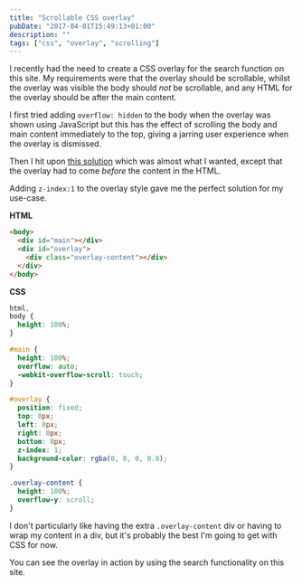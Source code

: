 ```yaml
---
title: "Scrollable CSS overlay"
pubDate: "2017-04-01T15:49:13+01:00"
description: ""
tags: ["css", "overlay", "scrolling"]
---
```


I recently had the need to create a CSS overlay for the search function on this site. My requirements were that the overlay should be scrollable, whilst the overlay was visible the body should _not_ be scrollable, and any HTML for the overlay should be after the main content.

I first tried adding `overflow: hidden` to the body when the overlay was shown using JavaScript but this has the effect of scrolling the body and main content immediately to the top, giving a jarring user experience when the overlay is dismissed.

Then I hit upon [this solution](http://www.luxiyalu.com/playground/overlay/) which was almost what I wanted, except that the overlay had to come _before_ the content in the HTML.

Adding `z-index:1` to the overlay style gave me the perfect solution for my use-case.

**HTML**

```html
<body>
  <div id="main"></div>
  <div id="overlay">
    <div class="overlay-content"></div>
  </div>
</body>
```

**CSS**

```css
html,
body {
  height: 100%;
}

#main {
  height: 100%;
  overflow: auto;
  -webkit-overflow-scroll: touch;
}

#overlay {
  position: fixed;
  top: 0px;
  left: 0px;
  right: 0px;
  bottom: 0px;
  z-index: 1;
  background-color: rgba(0, 0, 0, 0.8);
}

.overlay-content {
  height: 100%;
  overflow-y: scroll;
}
```

I don't particularly like having the extra `.overlay-content` div or having to wrap my content in a div, but it's probably the best I'm going to get with CSS for now.

You can see the overlay in action by using the search functionality on this site.
